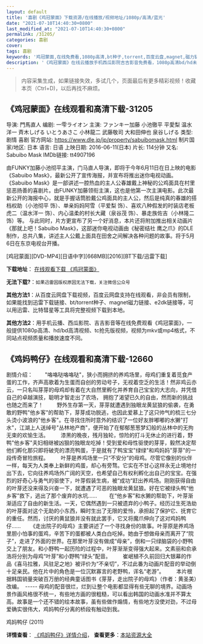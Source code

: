 ```yaml
---
layout: default
title: '喜剧《鸡冠蒙面》下载资源/在线播放/视频地址/1080p/高清/蓝光'
date: "2021-07-10T14:40:30+0800"
last_modified_at: "2021-07-10T14:40:30+0800"
permalink: /31205/
categories: 喜剧
cover:
tags: 喜剧
keywords: '鸡冠蒙面,在线免费看,1080p高清,bt种子,torrent,百度云盘,magnet,磁力链,迅雷下载资源'
description: '《鸡冠蒙面》在线云播放手机西瓜影院吉吉影音免费看，1080p高清bd/hd未删减完整版和tc抢先枪版，mkv/mp4格式，附带bt/torrent种子、magnet/磁力链、百度云盘、网盘资源迅雷下载链接'
---
```


>内容采集生成，如果链接失效，多试几个，页面最后有更多精彩视频！收藏本页（Ctrl+D)，以后再找不麻烦。


## 《鸡冠蒙面》在线观看和高清下载-31205

导演: 門馬直人 编剧: 一雫ライオン 主演: ファンキー加藤 小池徹平 平愛梨 温水洋一 斉木しげる いとうあさこ 小林龍二 武藤敬司 大和田伸也 泉谷しげる 类型: 剧情 喜剧 官方网站: https://www.dle.jp/jp/property/sabuibomask.html 制片国家/地区: 日本 语言: 日语 上映日期: 2016-06-11(日本) 片长: 114分钟 又名: Sabuibo Mask IMDb链接: tt4907196

由FUNKY加藤小池彻平主演，门马直人导演，即将于今年6月11日在日上映的电影《Sabuibo Mask》，最新公开了宣传海报，并宣布将推出迷你电视动画。 《Sabuibo Mask》是一部讲述一腔热血的主人公春雄戴上神秘的公鸡面具在村里惩恶扬善的喜剧片。由FUNKY加藤领衔主演，这也是他第一次主演电影。此次最新公开的海报中心，就是手握话筒脸戴公鸡面具的主人公，然后是纯真的春雄的搭档权助（小池彻平 饰）、单亲妈妈阿雪（平爱梨 饰）、喜欢八种假发的时装店老板虎二（温水洋一 饰）、内心温柔的村长大藏（泉谷茂 饰）、暴走族佐吉（小林隆二 饰）等。 与此同时，片方更宣布了另一个好消息，本片还将附加推出相关动画片《那就上吧！Sabuibo Mask》，这部迷你电视动画由《秘密结社 鹰之爪》的DLE制作，总共八集，讲述主人公戴上面具在田舍之间解决各种问题的故事。将于5月6日在东京电视台开播。


[鸡冠蒙面][DVD-MP4][日语中字][668MB][2016][BT下载/迅雷下载]

**下载地址**： [在线观看下载 《鸡冠蒙面》](https://www.btdx8.com/torrent/sabuibo_mask_2016.html) 


**无法下载?**：`如果迅雷因版权原因无法下载，关注微信公众号 `

**其他方法1**：从百度云网盘下载视频，百度云网盘支持在线观看，非会员有限制，如果能找到迅雷下载链接、bt/torrent种子、magnet磁力链接、e2dk链接等，可以用迅雷、比特彗星等工具将完整视频下载到本地。

**其他方法2**：用手机云播、西瓜影院、吉吉影音等在线免费观看《鸡冠蒙面》，一般提供1080p高清、hd/bd高清视频、tc抢先版视频，视频为mkv或mp4格式，不同站点视频质量和播放速度不同。


## 《鸡妈鸭仔》在线观看和高清下载-12660

剧情介绍： 　　"咯咯哒咯咯哒"，狭小而拥挤的养鸡场里，母鸡们重复着觅食产蛋的工作，齐声高歌着为生蛋而自创的劳动号子，无视着空乏的生活！然非鸡云亦云，一只名叫芽芽的母鸡却有着在大自然里孵化并养育自己宝宝的大志向，并凭借自己的卓越演技，聪明才智走出了农场， 拥抱了渴望已久的自由，然而新的挑战也随之而来了！  　　野外生存第一天，芽芽就遭遇到独眼龙黄鼠狼的偷袭，在勇敢的野鸭"他乡客"的帮助下，芽芽成功脱逃，也因此爱慕上了这只帅气的梳三七分头烫小波浪的"他乡客"。在寻找住所时意外的结识了一位好友胖嘟嘟的水獭"打水"，江湖上人送绰号"丛林地产商"，便开始了在郁郁葱葱梦幻般的丛林中的无拘无束的欢愉生活。 　　漆黑的晚夜，残月独轮，惊险的打斗无休止的进行着，野鸭"他乡客"夫妇相继被凶狠的独眼龙吃掉！受到爱和母性驱使的芽芽，毅然决定帮他们孵化那只即将破壳的漂亮鸭蛋，于是就有了鸭宝宝"绿绿"和鸡妈妈"芽芽"的一段传奇冒险旅程。 　　叶芽是养鸡场里一只“不安分”的母鸡。尽管它像别的伙伴一样，每天为人类奉上新鲜的鸡蛋，却心有旁骛。它实在不甘心这样永无止境地付出下去，它向往养鸡场外广阔的天空，也希望自己有权利孵化出自己的宝宝。在强烈的好奇心与勇气的驱使下，叶芽假装生病，被“成功“赶出养鸡场。刚刚获得自由的叶芽还没来得及兴奋一下，就遭遇了可恶的独眼龙黄鼠狼。好在它被绿头鸭“他乡客”救下，逃出了那个废弃的水坑…… 　　在“他乡客”和水獭的帮助下，叶芽渐渐适应了自由的新生活。一天，它偶然遇到一只被遗弃的小鸭子。经历过生死浩劫的叶芽面对这个无助的小东西，瞬时生出了无限的爱怜，承担起了保护它、抚育它的重任。然而，讨厌的黄鼠狼并没有就此罢手，它又将魔爪伸向了这对鸡妈鸭仔…… 　　《走出院子的母鸡》主要讲述了一个寻找身份的故事。叶芽原是养鸡场里胆小怕事的蛋鸡，辛苦下的蛋都被人类白白吃掉。她由于想做母亲而离开了“院子”，走进了外面的世界。在那里叶芽没有做成“母亲”，倒和一只绿脑袋的小野鸭交上了朋友。和小野鸭一起历险的过程中，叶芽渐渐变得强大起来。文素丽和俞承浩将分别为母鸡“叶芽”和小野鸭“绿头”配音。 　　崔岷植不久前回归大银幕的作品《喜马拉雅，风驻足之地》被评价为“不亲切”，不过此番为动画片配音的举动倒十足亲民。他在片中的角色是一位沉默寡言的老野鸭，诨名“老游”。 　　本片根据韩国销量突破百万册的经典童话图书《芽芽，走出院子的母鸡》（作者：黄圣美）改编。   ----- 母鸡的配音很烂，烂到让整个电影都显得有些无聊的境界。动画场景作画风格很不统一，有些地方画的很粗糙，可以看出韩国的动画水准并不算太高。故事是一个还不错的绘本故事，虽有些做作煽情，有些地方没使对劲，不过母爱确实很伟大，鸡妈鸭仔分离的桥段有触动到我。


鸡妈鸭仔 (2011)

**详情查看**： [《鸡妈鸭仔》详情介绍](/movie/12660/)， **查看更多**：[本站资源大全](/movie/t/all/)

